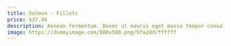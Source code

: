 ```yaml
---
title: Salmon - Fillets
price: $37.94
description: Aenean fermentum. Donec ut mauris eget massa tempor convallis. Nulla neque libero, convallis eget, eleifend luctus, ultricies eu, nibh.
image: https://dummyimage.com/800x500.png/5fa2dd/ffffff
---
```

